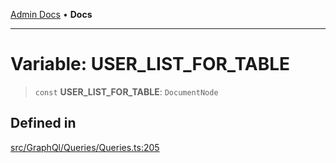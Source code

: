 [Admin Docs](/) • **Docs**

***

# Variable: USER\_LIST\_FOR\_TABLE

> `const` **USER\_LIST\_FOR\_TABLE**: `DocumentNode`

## Defined in

[src/GraphQl/Queries/Queries.ts:205](https://github.com/PalisadoesFoundation/talawa-admin/blob/main/src/GraphQl/Queries/Queries.ts#L205)

